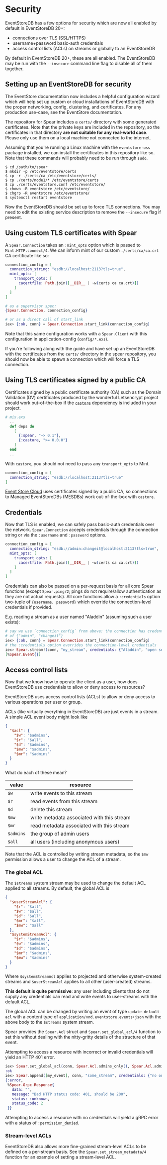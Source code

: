 # Security

EventStoreDB has a few options for security which are now all enabled by
default in EventStoreDB 20+:

- connections over TLS (SSL/HTTPS)
- username+password basic-auth credentials
- access control lists (ACLs) on streams or globally to an EventStoreDB

By default in EventStoreDB 20+, these are all enabled. The EventStoreDB
may be run with the `--insecure` command line flag to disable all of them
together.

## Setting up an EventStoreDB for security

The EventStore documentation now includes a helpful configuration wizard which
will help set up custom or cloud installations of EventStoreDB with the proper
networking, config, clustering, and certificates. For any production use-case,
see the EventStore documentation.

The repository for Spear includes a `certs/` directory with some generated
certificates. Note that the private keys are included in the repository, so the
certificates in that directory **are not suitable for any real-world case**.
Please only use them on a local machine not connected to the internet.

Assuming that you're running a Linux machine with the `eventstore-oss`
package installed, we can install the certificates in this repository like so.
Note that these commands will probably need to be run through `sudo`.

```console
$ cd /path/to/spear
$ mkdir -p /etc/eventstore/certs
$ cp -r ./certs/ca /etc/eventstore/certs/
$ cp ./certs/node1/* /etc/eventstore/certs
$ cp ./certs/eventstore.conf /etc/eventstore/
$ chown -R eventstore /etc/eventstore/
$ chgrp -R eventstore /etc/eventstore/
$ systemctl restart eventstore
```

Now the EventStoreDB should be set up to force TLS connections. You may
need to edit the existing service description to remove the `--insecure` flag
if present.

## Using custom TLS certificates with Spear

A `Spear.Connection` takes an `:mint_opts` option which is passed to
`Mint.HTTP.connect/4`. We can inform mint of our custom `./certs/ca/ca.crt`
CA certificate like so:

```elixir
connection_config = [
  connection_string: "esdb://localhost:2113?tls=true",
  mint_opts: [
    transport_opts: [
      cacertfile: Path.join([__DIR__ | ~w(certs ca ca.crt)])
    ]
  ]
]

# as a supervisor spec:
{Spear.Connection, connection_config}

# or as a direct call of start_link
iex> {:ok, conn} = Spear.Connection.start_link(connection_config)
```

Note that this same configuration works with a `Spear.Client` with this
configuration in application-config (`config/*.exs`).

If you're following along with the guide and have set up an EventStoreDB with
the certificates from the `certs/` directory in the spear repository, you
should now be able to spawn a connection which will force a TLS connection.

## Using TLS certificates signed by a public CA

Certificates signed by a public certificate authority (CA) such as the Domain
Validation (DV) certificates produced by the wonderful Letsencrypt project
should work out-of-the-box if the [`castore`](https://hex.pm/packages/castore)
dependency is included in your project.

```elixir
# mix.exs
  ..
  def deps do
    [
      {:spear, "~> 0.1"},
      {:castore, ">= 0.0.0"}
    ]
  end
  ..
```

With `castore`, you should not need to pass any `transport_opts` to Mint.

```elixir
connection_config = [
  connection_string: "esdb://localhost:2113?tls=true"
]
```

[Event Store Cloud](https://www.eventstore.com/event-store-cloud) uses
certificates signed by a public CA, so connections to Managed EventStoreDBs
(MESDBs) work out-of-the-box with `castore`.

## Credentials

Now that TLS is enabled, we can safely pass basic-auth credentials over the
network. `Spear.Connection` accepts credentials through the connection string
or via the `:username` and `:password` options.

```elixir
connection_config = [
  connection_string: "esdb://admin:changeit@localhost:2113?tls=true",
  mint_opts: [
    transport_opts: [
      cacertfile: Path.join([__DIR__ | ~w(certs ca ca.crt)])
    ]
  ]
]
```

Credentials can also be passed on a per-request basis for all core Spear
functions (except `Spear.ping/2`; pings do not require/allow authentication
as they are not actual requests). All core functions allow a `:credentials`
option two-tuple of `{username, password}` which override the connection-level
credentials if provided.

E.g. reading a stream as a user named "Aladdin" (assuming such a user exists):

```elixir
# say we use `connection_config` from above: the connection has credentials
# of {"admin", "changeit"}
iex> {:ok, conn} = Spear.Connection.start_link(connection_config)
# the :credentials option overrides the connection-level credentials
iex> Spear.stream!(conn, "my_stream", credentials: {"Aladdin", "open sesame"}) |> Enum.take(1)
[%Spear.Event{}]
```

## Access control lists

Now that we know how to operate the client as a user, how does EventStoreDB
use credentials to allow or deny access to resources?

EventStoreDB uses access control lists (ACLs) to allow or deny access to
various operations per user or group.

ACLs (like virtually everything in EventStoreDB) are just events in a stream.
A simple ACL event body might look like

```json
{
  "$acl": {
    "$w": "$admins",
    "$r": "$all",
    "$d": "$admins",
    "$mw": "$admins",
    "$mr": "$admins"
  }
}
```

What do each of these mean?

| value | resource |
|------|---------|
| `$w` | write events to this stream |
| `$r` | read events from this stream |
| `$d` | delete this stream |
| `$mw` | write metadata associated with this stream |
| `$mr` | read metadata associated with this stream |
| `$admins` | the group of admin users |
| `$all` | all users (including anonymous users) |

Note that the ACL is controlled by writing stream metadata, so the `$mw`
permission allows a user to change the ACL of a stream.

### The global ACL

The `$streams` system stream may be used to change the default ACL applied to
all streams. By default, the global ACL is

```json
{
  "$userStreamAcl": {
    "$r": "$all",
    "$w": "$all",
    "$d": "$all",
    "$mr": "$all",
    "$mw": "$all"
  },
  "$systemStreamAcl": {
    "$r": "$admins",
    "$w": "$admins",
    "$d": "$admins",
    "$mr": "$admins",
    "$mw": "$admins"
  }
}
```

Where `$systemStreamAcl` applies to projected and otherwise system-created
streams and `$userStreamAcl` applies to all other (user-created) streams.

**This default is quite permissive**: any user including clients that do not
supply any credentials can read and write events to user-streams with the
default ACL.

The global ACL can be changed by writing an event of type `update-default-acl`
with a content type of `application/vnd.eventstore.events+json` with the above
body to the `$streams` system stream.

Spear provides the `Spear.Acl` struct and `Spear.set_global_acl/4` function
to set this without dealing with the nitty-gritty details of the structure
of that event.

Attempting to access a resource with incorrect or invalid credentials will
yield an HTTP 401 error.

```elixir
iex> Spear.set_global_acl(conn, Spear.Acl.admins_only(), Spear.Acl.admins_only())
:ok
iex> Spear.append([my_event], conn, "some_stream", credentials: {"no one", "no pass"})
{:error,
 %Spear.Grpc.Response{
   data: "",
   message: "Bad HTTP status code: 401, should be 200",
   status: :unknown,
   status_code: 2
 }}
```

Attempting to access a resource with no credentials will yield a gRPC error
with a status of `:permission_denied`.

### Stream-level ACLs

EventStoreDB also allows more fine-grained stream-level ACLs to be defined on
a per-stream basis. See the `Spear.set_stream_metadata/4` function for an
example of setting a stream-level ACL.
